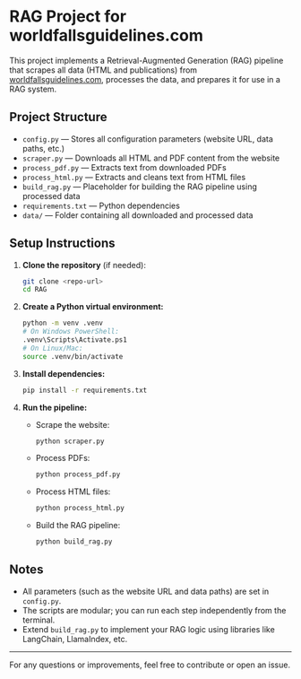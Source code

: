 # RAG Project for worldfallsguidelines.com

This project implements a Retrieval-Augmented Generation (RAG) pipeline that scrapes all data (HTML and publications) from [worldfallsguidelines.com](https://worldfallsguidelines.com), processes the data, and prepares it for use in a RAG system.

## Project Structure

- `config.py` — Stores all configuration parameters (website URL, data paths, etc.)
- `scraper.py` — Downloads all HTML and PDF content from the website
- `process_pdf.py` — Extracts text from downloaded PDFs
- `process_html.py` — Extracts and cleans text from HTML files
- `build_rag.py` — Placeholder for building the RAG pipeline using processed data
- `requirements.txt` — Python dependencies
- `data/` — Folder containing all downloaded and processed data

## Setup Instructions

1. **Clone the repository** (if needed):

   ```sh
   git clone <repo-url>
   cd RAG
   ```

2. **Create a Python virtual environment:**

   ```sh
   python -m venv .venv
   # On Windows PowerShell:
   .venv\Scripts\Activate.ps1
   # On Linux/Mac:
   source .venv/bin/activate
   ```

3. **Install dependencies:**

   ```sh
   pip install -r requirements.txt
   ```

4. **Run the pipeline:**
   - Scrape the website:
     ```sh
     python scraper.py
     ```
   - Process PDFs:
     ```sh
     python process_pdf.py
     ```
   - Process HTML files:
     ```sh
     python process_html.py
     ```
   - Build the RAG pipeline:
     ```sh
     python build_rag.py
     ```

## Notes

- All parameters (such as the website URL and data paths) are set in `config.py`.
- The scripts are modular; you can run each step independently from the terminal.
- Extend `build_rag.py` to implement your RAG logic using libraries like LangChain, LlamaIndex, etc.

---

For any questions or improvements, feel free to contribute or open an issue.
